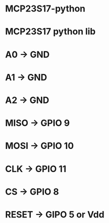
# MCP23S17-python
# MCP23S17 python lib

# A0	-> GND
# A1	-> GND
# A2	-> GND
# MISO	-> GPIO 9
# MOSI	-> GPIO 10
# CLK	-> GPIO 11
# CS	-> GPIO 8
# RESET	-> GIPO 5 or Vdd
